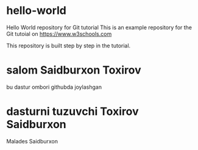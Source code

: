 # hello-world

Hello World repository for Git tutorial
This is an example repository for the Git tutoial on https://www.w3schools.com

This repository is built step by step in the tutorial.

# salom Saidburxon Toxirov

bu dastur ombori githubda joylashgan

# dasturni tuzuvchi Toxirov Saidburxon

Malades Saidburxon
